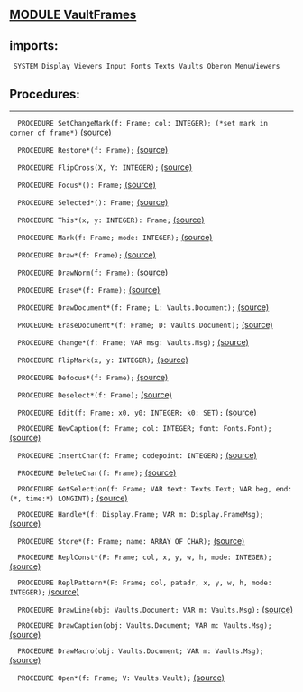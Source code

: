 
## [MODULE VaultFrames](https://github.com/io-core/Crypto/blob/main/VaultFrames.Mod)

  ## imports:
` SYSTEM Display Viewers Input Fonts Texts Vaults Oberon MenuViewers`
## Procedures:
---

`  PROCEDURE SetChangeMark(f: Frame; col: INTEGER); (*set mark in corner of frame*)` [(source)](https://github.com/io-core/Crypto/blob/main/VaultFrames.Mod#L79)


`  PROCEDURE Restore*(f: Frame);` [(source)](https://github.com/io-core/Crypto/blob/main/VaultFrames.Mod#L88)


`  PROCEDURE FlipCross(X, Y: INTEGER);` [(source)](https://github.com/io-core/Crypto/blob/main/VaultFrames.Mod#L105)


`  PROCEDURE Focus*(): Frame;` [(source)](https://github.com/io-core/Crypto/blob/main/VaultFrames.Mod#L116)


`  PROCEDURE Selected*(): Frame;` [(source)](https://github.com/io-core/Crypto/blob/main/VaultFrames.Mod#L121)


`  PROCEDURE This*(x, y: INTEGER): Frame;` [(source)](https://github.com/io-core/Crypto/blob/main/VaultFrames.Mod#L126)


`  PROCEDURE Mark(f: Frame; mode: INTEGER);` [(source)](https://github.com/io-core/Crypto/blob/main/VaultFrames.Mod#L131)


`  PROCEDURE Draw*(f: Frame);` [(source)](https://github.com/io-core/Crypto/blob/main/VaultFrames.Mod#L136)


`  PROCEDURE DrawNorm(f: Frame);` [(source)](https://github.com/io-core/Crypto/blob/main/VaultFrames.Mod#L141)


`  PROCEDURE Erase*(f: Frame);` [(source)](https://github.com/io-core/Crypto/blob/main/VaultFrames.Mod#L146)


`  PROCEDURE DrawDocument*(f: Frame; L: Vaults.Document);` [(source)](https://github.com/io-core/Crypto/blob/main/VaultFrames.Mod#L151)


`  PROCEDURE EraseDocument*(f: Frame; D: Vaults.Document);` [(source)](https://github.com/io-core/Crypto/blob/main/VaultFrames.Mod#L156)


`  PROCEDURE Change*(f: Frame; VAR msg: Vaults.Msg);` [(source)](https://github.com/io-core/Crypto/blob/main/VaultFrames.Mod#L161)


`  PROCEDURE FlipMark(x, y: INTEGER);` [(source)](https://github.com/io-core/Crypto/blob/main/VaultFrames.Mod#L166)


`  PROCEDURE Defocus*(f: Frame);` [(source)](https://github.com/io-core/Crypto/blob/main/VaultFrames.Mod#L172)


`  PROCEDURE Deselect*(f: Frame);` [(source)](https://github.com/io-core/Crypto/blob/main/VaultFrames.Mod#L182)


`  PROCEDURE Edit(f: Frame; x0, y0: INTEGER; k0: SET);` [(source)](https://github.com/io-core/Crypto/blob/main/VaultFrames.Mod#L191)


`  PROCEDURE NewCaption(f: Frame; col: INTEGER; font: Fonts.Font);` [(source)](https://github.com/io-core/Crypto/blob/main/VaultFrames.Mod#L286)


`  PROCEDURE InsertChar(f: Frame; codepoint: INTEGER);` [(source)](https://github.com/io-core/Crypto/blob/main/VaultFrames.Mod#L294)


`  PROCEDURE DeleteChar(f: Frame);` [(source)](https://github.com/io-core/Crypto/blob/main/VaultFrames.Mod#L304)


`  PROCEDURE GetSelection(f: Frame; VAR text: Texts.Text; VAR beg, end: (*, time:*) LONGINT);` [(source)](https://github.com/io-core/Crypto/blob/main/VaultFrames.Mod#L325)


`  PROCEDURE Handle*(f: Display.Frame; VAR m: Display.FrameMsg);` [(source)](https://github.com/io-core/Crypto/blob/main/VaultFrames.Mod#L335)


`  PROCEDURE Store*(f: Frame; name: ARRAY OF CHAR);` [(source)](https://github.com/io-core/Crypto/blob/main/VaultFrames.Mod#L395)


`  PROCEDURE ReplConst*(F: Frame; col, x, y, w, h, mode: INTEGER);` [(source)](https://github.com/io-core/Crypto/blob/main/VaultFrames.Mod#L401)


`  PROCEDURE ReplPattern*(F: Frame; col, patadr, x, y, w, h, mode: INTEGER);` [(source)](https://github.com/io-core/Crypto/blob/main/VaultFrames.Mod#L410)


`  PROCEDURE DrawLine(obj: Vaults.Document; VAR m: Vaults.Msg);` [(source)](https://github.com/io-core/Crypto/blob/main/VaultFrames.Mod#L419)


`  PROCEDURE DrawCaption(obj: Vaults.Document; VAR m: Vaults.Msg);` [(source)](https://github.com/io-core/Crypto/blob/main/VaultFrames.Mod#L441)


`  PROCEDURE DrawMacro(obj: Vaults.Document; VAR m: Vaults.Msg);` [(source)](https://github.com/io-core/Crypto/blob/main/VaultFrames.Mod#L473)


`  PROCEDURE Open*(f: Frame; V: Vaults.Vault);` [(source)](https://github.com/io-core/Crypto/blob/main/VaultFrames.Mod#L496)

